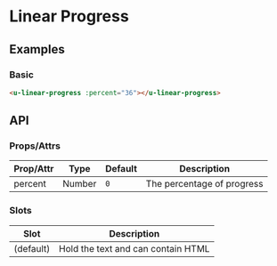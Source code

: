 # Linear Progress

## Examples
### Basic

``` html
<u-linear-progress :percent="36"></u-linear-progress>
```

## API
### Props/Attrs

| Prop/Attr | Type | Default | Description |
| --------- | ---- | ------- | ----------- |
| percent | Number | `0` | The percentage of progress |

### Slots

| Slot | Description |
| ---- | ----------- |
| (default) | Hold the text and can contain HTML |
